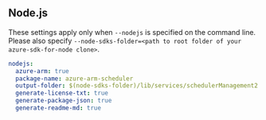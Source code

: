 ## Node.js

These settings apply only when `--nodejs` is specified on the command line.
Please also specify `--node-sdks-folder=<path to root folder of your azure-sdk-for-node clone>`.

``` yaml $(nodejs)
nodejs:
  azure-arm: true
  package-name: azure-arm-scheduler
  output-folder: $(node-sdks-folder)/lib/services/schedulerManagement2
  generate-license-txt: true
  generate-package-json: true
  generate-readme-md: true
```
